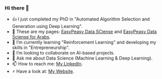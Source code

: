 ### Hi there 👋
- 👍 I just completed my PhD in "Automated Algorithm Selection and Generation using Deep Learning".
- 🍋 These are my pages: [EasyPeasy Data SCiense](https://www.facebook.com/EasyPeasyDataScience/) and [EasyPeasy Data Sciense for Arabs](https://www.facebook.com/EasyPeasyDataScienceArabic).
- 🌱 I’m currently learning "Reinforcement Learning" and developing my skills in "Entrepreneurship".
- 👯 I’m looking to collaborate on AI-based projects.
- 💬 Ask me about Data Science (Machine Learning & Deep Learning).
- 📫 How to reach me: [My LinkedIn](https://www.linkedin.com/in/mohamadalissa/).
- ⚡ Have a look at: [My Website](https://mohamadalissa.github.io/).

<!--
**MohamadALissa/MohamadALissa** is a ✨ _special_ ✨ repository because its `README.md` (this file) appears on your GitHub profile.

Here are some ideas to get you started:

- 🔭 I’m currently working on "Algorithm Selection Automation using Deep Learning"
- 🌱 I’m currently learning "Reinforcement Learning" and building my skills in "Entrepreneurship"
- 👯 I’m looking to collaborate on AI-based projects
- 🤔 I’m looking for help with ...
- 💬 Ask me about ...
- 📫 How to reach me: ...
- 😄 Pronouns: ...
- ⚡ Fun fact: ...
-->
